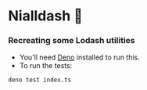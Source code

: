 # Nialldash 🦕

### Recreating some Lodash utilities

- You'll need [Deno](https://deno.land/manual/getting_started/installation) installed to run this.
- To run the tests:

```
deno test index.ts
```
